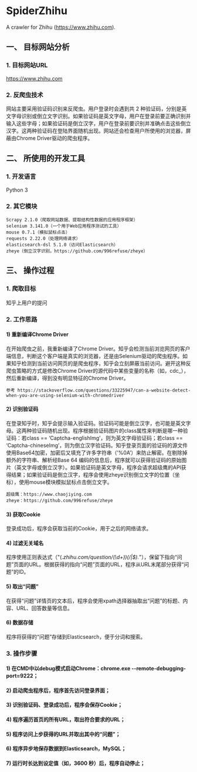 # SpiderZhihu
A crawler for Zhihu (https://www.zhihu.com).

## 一、 目标网站分析

### 1. 目标网站URL
https://www.zhihu.com

### 2. 反爬虫技术
网站主要采用验证码识别来反爬虫。用户登录时会遇到共 2 种验证码，分别是英文字母识别或倒立文字识别。如果验证码是英文字母，用户在登录前要正确识别并输入这些字母；如果验证码是倒立汉字，用户在登录前要识别并准确点击这些倒立汉字。这两种验证码在登陆界面随机出现。网站还会检查用户所使用的浏览器，屏蔽由Chrome Driver驱动的爬虫程序。

## 二、 所使用的开发工具

### 1. 开发语言
Python 3
### 2. 其它模块
```
Scrapy 2.1.0（爬取网站数据、提取结构性数据的应用程序框架）
selenium 3.141.0（一个用于Web应用程序测试的工具）
mouse 0.7.1（模拟鼠标点击）
requests 2.22.0（处理网络请求）
elasticsearch-dsl 5.1.0（访问Elasticsearch）
zheye（倒立汉字识别，https://github.com/996refuse/zheye）
```
## 三、 操作过程

### 1. 爬取目标

知乎上用户的提问

### 2. 工作思路

#### 1) 重新编译Chrome Driver
在开始爬虫之前，我重新编译了Chrome Driver。知乎会检测当前浏览网页的客户端信息，判断这个客户端是真实的浏览器，还是由Selenium驱动的爬虫程序。如果知乎检测到当前访问网页的是爬虫程序，知乎会立刻屏蔽当前访问。避开这种反爬虫策略的方式是修改Chrome Driver的源代码中某些变量的名称（如，cdc_），然后重新编译，得到没有明显特征的Chrome Driver。
```
参考 https://stackoverflow.com/questions/33225947/can-a-website-detect-when-you-are-using-selenium-with-chromedriver
```

#### 2) 识别验证码
在登录知乎时，知乎会提示输入验证码。验证码可能是倒立汉字，也可能是英文字母。这两种验证码随机出现。程序根据验证码图片的class属性来判断是哪一种验证码：若class == ‘Captcha-englishImg’，则为英文字母验证码；若class == ‘Captcha-chineseImg’，则为倒立汉字验证码。知乎登录页面的验证码的源文件使用Base64加密，加密后又填充了许多字符串（’%0A’）来防止解密。在剔除掉额外的字符串、解析经Base 64 编码的信息后，程序就可以获得验证码的原始图片（英文字母或倒立汉字）。如果验证码是英文字母，程序会请求超级鹰的API获得结果；如果验证码是倒立汉字，程序会使用zheye识别倒立文字的位置（坐标），使用mouse模块模拟鼠标点击倒立文字。
```
超级鹰：https://www.chaojiying.com
zheye：https://github.com/996refuse/zheye
```
#### 3) 获取Cookie
登录成功后，程序会获取当前的Cookie，用于之后的网络请求。
#### 4) 过滤无关域名
程序使用正则表达式（"(.*zhihu.com/question/(\d+))(/|$).*"），保留下指向“问题”页面的URL。根据获得的指向“问题”页面的URL，程序从URL末尾部分获得“问题”的ID。
#### 5) 取出“问题”
在获得“问题”详情页的文本后，程序会使用xpath选择器抽取出“问题”的标题、内容、URL、回答数量等信息。
#### 6) 数据存储
程序将获得的“问题”存储到Elasticsearch，便于分词和搜索。
### 3. 操作步骤
#### 1) 在CMD中以debug模式启动Chrome：chrome.exe --remote-debugging-port=9222；
#### 2) 启动爬虫程序后，程序首先访问登录界面；
#### 3) 识别验证码、登录成功后，程序会保存Cookie；
#### 4) 程序遍历首页的所有URL，取出符合要求的URL；
#### 5) 程序访问上步获得的URL并取出其中的“问题”；
#### 6) 程序异步地保存数据到Elasticsearch，MySQL；
#### 7) 运行时长达到设定值（如，3600 秒）后，程序自动停止；
